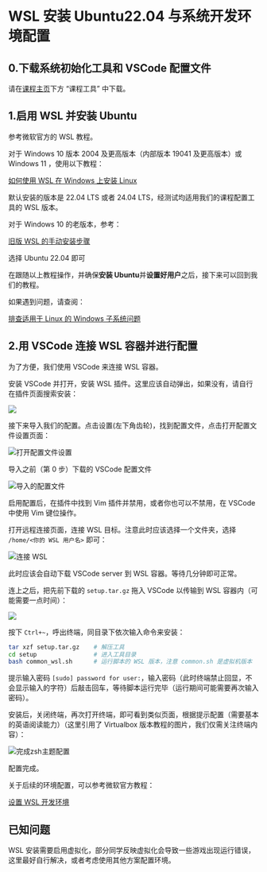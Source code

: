 # WSL 安装 Ubuntu22.04 与系统开发环境配置

## 0.下载系统初始化工具和 VSCode 配置文件

请在[课程主页](/2.编程模块/2.1%20NekoBytes-TheMissing/2.1%20NekoBytes-TheMissing.md)下方 “课程工具” 中下载。

## 1.启用 WSL 并安装 Ubuntu

参考微软官方的 WSL 教程。

对于 Windows 10 版本 2004 及更高版本（内部版本 19041 及更高版本）或 Windows 11 ，使用以下教程：

[如何使用 WSL 在 Windows 上安装 Linux](https://learn.microsoft.com/zh-cn/windows/wsl/install)

默认安装的版本是 22.04 LTS 或者 24.04 LTS，经测试均适用我们的课程配置工具的 WSL 版本。

对于 Windows 10 的老版本，参考：

[旧版 WSL 的手动安装步骤](https://learn.microsoft.com/zh-cn/windows/wsl/install-manual)

选择 Ubuntu 22.04 即可

在跟随以上教程操作，并确保**安装 Ubuntu**并**设置好用户**之后，接下来可以回到我们的教程。

如果遇到问题，请查阅：

[排查适用于 Linux 的 Windows 子系统问题](https://learn.microsoft.com/zh-cn/windows/wsl/troubleshooting#installation-issues)

## 2.用 VSCode 连接 WSL 容器并进行配置

为了方便，我们使用 VSCode 来连接 WSL 容器。

安装 VSCode 并打开，安装 WSL 插件。这里应该自动弹出，如果没有，请自行在插件页面搜索安装：

![](https://cdn.xyxsw.site/wsl-vscode_ea4a811417aaee6f471d270fb4083cee.png)

接下来导入我们的配置。点击设置(左下角齿轮)，找到配置文件，点击打开配置文件设置页面：

![打开配置文件设置](https://cdn.xyxsw.site/wsl-profile-click_de87be5588104346b25fcb1281bdf0ae.png)

导入之前（第 0 步）下载的 VSCode 配置文件

![导入的配置文件](https://cdn.xyxsw.site/wsl-profile-import_bbdd26f2c25f3bfab646afefc1f5d405.png)

启用配置后，在插件中找到 Vim 插件并禁用，或者你也可以不禁用，在 VSCode 中使用 Vim 键位操作。

打开远程连接页面，连接 WSL 目标。注意此时应该选择一个文件夹，选择 `/home/<你的 WSL 用户名>` 即可：

![连接 WSL](https://cdn.xyxsw.site/wsl-connect_2748abcef0180122417ba0e069a3ba07.png)

此时应该会自动下载 VSCode server 到 WSL 容器。等待几分钟即可正常。

连上之后，把先前下载的 `setup.tar.gz` 拖入 VSCode 以传输到 WSL 容器内（可能需要一点时间）：

![](https://cdn.xyxsw.site/wsl-drag-file_4072bbbfa8d3b5129a61c48211c7a127.png)

按下 `Ctrl+~`，呼出终端，同目录下依次输入命令来安装：

```bash
tar xzf setup.tar.gz    # 解压工具
cd setup                # 进入工具目录
bash common_wsl.sh      # 运行脚本的 WSL 版本，注意 common.sh 是虚拟机版本
```

提示输入密码 `[sudo] password for user:`，输入密码（此时终端禁止回显，不会显示输入的字符）后敲击回车，等待脚本运行完毕（运行期间可能需要再次输入密码）。

安装后，关闭终端，再次打开终端，即可看到类似页面，根据提示配置（需要基本的英语阅读能力）（这里引用了 Virtualbox 版本教程的图片，我们仅需关注终端内容）：

![完成zsh主题配置](https://cdn.xyxsw.site/virtualbox-ubuntu23_b03650eb8d1419e13cd6860bad36af8b.png)

配置完成。

关于后续的环境配置，可以参考微软官方教程：

[设置 WSL 开发环境](https://learn.microsoft.com/zh-cn/windows/wsl/setup/environment)

## 已知问题

WSL 安装需要启用虚拟化，部分同学反映虚拟化会导致一些游戏出现运行错误，这里最好自行解决，或者考虑使用其他方案配置环境。
